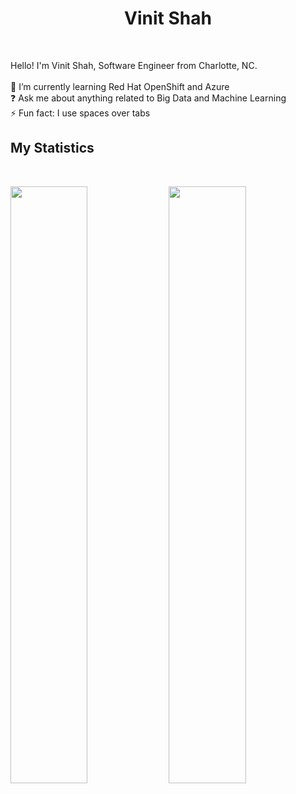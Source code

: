 <h1 align="center">
  <b>Vinit Shah</b>
</h1>
<br>

Hello! I'm Vinit Shah, Software Engineer from Charlotte, NC.
<br>
<br>
🌱 I’m currently learning Red Hat OpenShift and Azure
<br>
❓ Ask me about anything related to Big Data and Machine Learning
<br>
⚡ Fun fact: I use spaces over tabs

## My Statistics

<br/>
<p align="left">
  <img width="49.5%" src="https://github-readme-stats.vercel.app/api?username=vinitshah24&show_icons=true&theme=gruvbox&hide_border=true" />
    <img width="49.5%" src="https://github-readme-streak-stats.herokuapp.com/?user=vinitshah24&theme=gruvbox&hide_border=true" />
</p>
<br>
